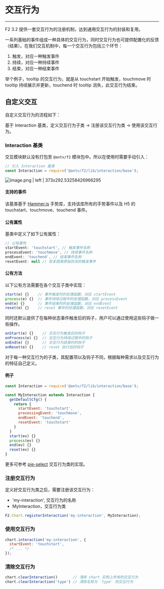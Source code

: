 <!--
index: 13
title: 自定义交互
resource:
  jsFiles:
    - ${url.f2}
-->

# 交互行为

---

F2 3.2 提供一套交互行为的注册机制，达到通用交互行为的封装和复用。

一系列基础的事件组成一种具体的交互行为，同时交互行为也可提供配置化的反馈（结果）。在我们交互机制中，每一个交互行为包括三个环节：

1. 触发，对应一种触发事件
2. 持续，对应一种持续事件
3. 结束，对应一种结束事件

举个例子，tooltip 的交互行为，就是从 touchstart 开始触发，touchmove 时 tooltip 持续展示并更新，touchend 时 tooltip 消失，此交互行为结束。


## 自定义交互
自定义交互行为的流程如下：

基于 Interaction 基类，定义交互行为子类 -> 注册该交互行为类 -> 使用该交互行为。

### Interaction 基类

交互模块默认没有打包至 `@antv/f2` 模块包中。所以在使用时需要手动引入：

```js
// 引入 Interaction 基类
const Interaction = require('@antv/f2/lib/interaction/base');
```


![image.png | left | 373x292.53258426966295](https://cdn.yuque.com/lark/0/2018/png/514/1528884080667-1f0ae7ee-df62-4dd6-94e3-f56525be3d62.png "")


#### 支持的事件

该基类基于 [Hammer.js](http://hammerjs.github.io/) 手势库，支持该库所有的手势事件以及 H5 的 touchstart、touchmove、touchend 事件。

#### 公有属性

基类中定义了如下公有属性：

```js
// 公有属性
startEvent: 'touchstart', // 触发事件名称
processEvent: 'touchmove', // 持续事件名称
endEvent: 'touchend', // 结束事件名称
resetEvent: null // 恢复图表原始状态的触发事件
```

#### 公有方法

以下公有方法需要在各个交互子类中实现：

```js
start(e) {}    // 事件触发时的处理函数，对应 startEvent
process(e) {}  // 事件持续过程中的处理函数，对应 processEvent
end(e) {}      // 事件结束时的处理函数，对应 endEvent
reset(e) {}    // reset 事件的处理函数，对应 resetEvent
```

同时还默认提供了在每种状态事件触发后的钩子，用户可以通过使用这些钩子做一些操作。

```js
onStart(e) {}    // 交互行为触发后的钩子
onProcess(e) {}  // 交互行为持续过程中的钩子
onEnd(e) {}      // 交互行为结束时的钩子
onReset(e) {}    // reset 执行后的钩子
```

对于每一种交互行为的子类，其配置项以及钩子不同，根据每种需求以及交互行为的特征自己定义。

#### 例子

```js
const Interaction = require('@antv/f2/lib/interaction/base');

const MyInteraction extends Interaction {
  getDefaultCfg() {
    return {
      startEvent: 'touchstart',
      processingEvent: 'touchmove',
      endEvent: 'touchend',
      resetEvent: 'touchstart'
    }
  }
  start(ev) {}
  process(ev) {}
  end(ev) {}
  reset(ev) {}
}
```

更多可参考 [pie-select](https://github.com/antvis/f2/blob/develop/src/interaction/pie-select.js) 交互行为类的实现。


### 注册交互行为

定义好交互行为类之后，需要注册该交互行为：

* 'my-interaction', 交互行为的名称
* MyInteraction，交互行为类

```js
F2.Chart.registerInteraction('my-interaction', MyInteraction);
```


### 使用交互行为

```js
chart.interaction('my-interaction', {
  startEvent: 'touchstart',
  /* ... */
});
```

### 清除交互行为

```js
chart.clearInteraction()       // 清除 chart 实例上所有的交互行为
chart.clearInteraction('type') // 清除名称为 'type' 的交互行为
```

